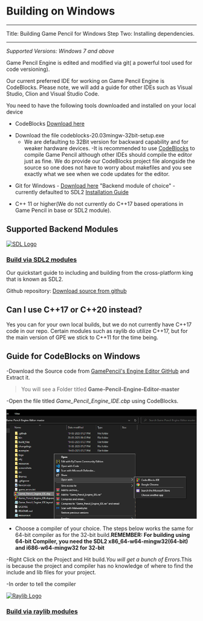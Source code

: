 # Building on Windows

---

Title: Building Game Pencil for Windows
Step Two: Installing dependencies.

---

_Supported Versions: Windows 7 and above_

Game Pencil Engine is edited and modified via git( a powerful tool used for code versioning).

Our current preferred IDE for working on Game Pencil Engine is CodeBlocks. Please note, we will add a guide for other IDEs such as Visual Studio, Clion and Visual Studio Code.

You need to have the following tools downloaded and installed on your local device

- CodeBlocks [Download here](http://www.codeblocks.org/downloads/binaries/)

* Download the file codeblocks-20.03mingw-32bit-setup.exe
  - We are defaulting to 32Bit version for backward capability and for weaker hardware devices.
    -It is recommended to use [CodeBlocks](http://www.codeblocks.org/) to compile Game Pencil although other IDEs should compile the editor just as fine. We do provide our CodeBlocks project file alongside the source so one does not have to worry about makefiles and you see exactly what we see when we code updates for the editor.

- Git for Windows - [Download here](https://gitforwindows.org/)
  "Backend module of choice" - currently defaulted to SDL2 [Installation Guide](https://docs.gamepencil.net/docs/modules/SDL2)

- C++ 11 or higher(We do not currently do C++17 based operations in Game Pencil in base or SDL2 module).

## Supported Backend Modules

[![SDL Logo](https://olddocs.gamepencil.net/wp-content/uploads/sites/6/2021/03/SDL_logo.png)](https://olddocs.gamepencil.net/including-sdl2-modules/)

### [Build via SDL2 modules](https://docs.gamepencil.net/modules/SDL2)

Our quickstart guide to including and building from the cross-platform king that is known as SDL2.

Github repository: [Download source from github](https://github.com/pawbyte/gpe-sdl2)

## Can I use C++17 or C++20 instead?

Yes you can for your own local builds, but we do not currently have C++17 code in our repo. Certain modules such as raylib do utilize C++17, but for the main version of GPE we stick to C++11 for the time being.

## Guide for CodeBlocks on Windows

-Download the Source code from [GamePencil's Engine Editor GitHub](https://github.com/pawbyte/Game-Pencil-Engine-Editor) and Extract it.
> You will see a Folder titled **Game-Pencil-Engine-Editor-master**

-Open the file titled _Game_Pencil_Engine_IDE.cbp_ using CodeBlocks.

![1.png](https://github.com/Quantum-HG/gpe-docs/blob/681810dc8f8b3c13272cb9d154a401fc9f892e87/docs/quick-start-guide/wind_tut_img/1.png)

- Choose a compiler of your choice. The steps below works the same for 64-bit compiler as for the 32-bit build.**REMEMBER: For building using 64-bit Compiler, you need the SDL2 x86_64-w64-mingw32(64-bit) and i686-w64-mingw32 for 32-bit**  

-Right Click on the Project and Hit build._You will get a bunch of Errors_.This is because the project and compiler has no knowledge of where to find the include and lib files for your project.

-In order to tell the compiler 



[![Raylib Logo](https://olddocs.gamepencil.net/wp-content/uploads/sites/6/2021/03/raylib_logo.png)](https://olddocs.gamepencil.net/including-raylib-module/)

### [Build via raylib modules](https://docs.gamepencil.net/modules/raylib)